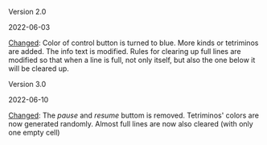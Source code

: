 Version 2.0

2022-06-03

<u>Changed</u>: Color of control button is turned to blue. More kinds or tetriminos are added. The info text is modified. Rules for clearing up full lines are modified so that when a line is full, not only itself, but also the one below it will be cleared up.



Version 3.0

2022-06-10

<u>Changed</u>: The *pause* and *resume* buttom is removed. Tetriminos' colors are now generated randomly. Almost full lines are now also cleared (with only one empty cell)